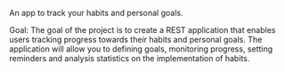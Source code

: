 An app to track your habits and personal goals.

Goal:
The goal of the project is to create a REST application that enables users tracking progress towards their habits and personal goals. The application will allow you to defining goals, monitoring progress, setting reminders and analysis statistics on the implementation of habits.
